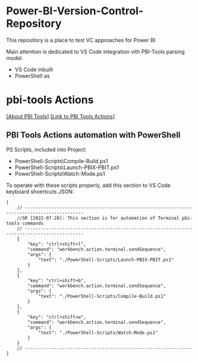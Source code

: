 # Power-BI-Version-Control-Repository
This repository is a place to test VC approaches for Power BI


Main attention is dedicated to VS Code integration vith PBI-Tools parsing model.
* VS Code inbuilt 
* PowerShell as 

# pbi-tools Actions 
[[About PBI Tools]](https://pbi.tools/)
        [[Link to PBI Tools Actions]](https://toolkit.action-bi.com/pbi-tools/usage.html)

## PBI Tools Actions automation with PowerShell
PS Scripts, included into Project:
* PowerShell-Scripts\Compile-Build.ps1
* PowerShell-Scripts\Launch-PBIX-PBIT.ps1
* PowerShell-Scripts\Watch-Mode.ps1

To operate with these scripts properly, add this section to VS Code keyboard shoertcuts JSON:

```// Place your key bindings in this file to override the defaultsauto[]
[
    // --------------------------------------------------------------------------------------------
    //SR [2022-07-28]: This section is for automation of Terminal pbi-tools commands
    // --------------------------------------------------------------------------------------------
    {
        "key": "ctrl+shift+l",
        "command": "workbench.action.terminal.sendSequence",
        "args": {
            "text": "./PowerShell-Scripts/Launch-PBIX-PBIT.ps1"
        }
    },
    {
        "key": "ctrl+shift+b",
        "command": "workbench.action.terminal.sendSequence",
        "args": {
            "text": "./PowerShell-Scripts/Compile-Build.ps1"
        }
    },
    {
        "key": "ctrl+shift+w",
        "command": "workbench.action.terminal.sendSequence",
        "args": {
            "text": "./PowerShell-Scripts/Watch-Mode.ps1"
        }
    }
    // ---------------------------------------------------------------
]
```
